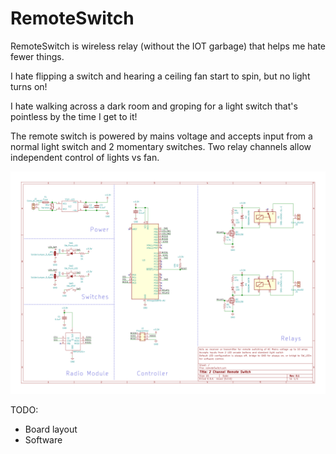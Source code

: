 # RemoteSwitch

RemoteSwitch is wireless relay (without the IOT garbage) that helps me hate fewer things.

I hate flipping a switch and hearing a ceiling fan start to spin, but no light turns on!

I hate walking across a dark room and groping for a light switch that's pointless by the time I get to it!

The remote switch is powered by mains voltage and accepts input from a normal light switch and 2 momentary switches.  Two relay channels allow independent control of lights vs fan.

![alt tag](https://github.com/Ranthalion/RemoteSwitch/blob/master/schematics/remoteSwitch/remoteSwitch.svg "Schematic")

TODO: 
 - Board layout
 - Software
